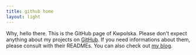 ```yaml
---
title: github home
layout: light
---
```

Why, hello there.  This is the GitHub page of Kwpolska.  Please don't expect anything about my projects on [GitHub][].  If you need informations about them, please consult with their READMEs.  You can also check out [my blog][].

[GitHub]: https://github.com/Kwpolska/
[my blog]: http://kwpolska.tk/
